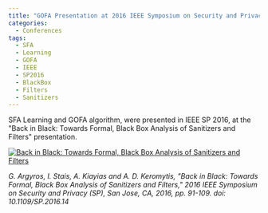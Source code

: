```yaml
---
title: "GOFA Presentation at 2016 IEEE Symposium on Security and Privacy (SP), San Jose, CA"
categories:
  - Conferences
tags:
  - SFA
  - Learning
  - GOFA
  - IEEE
  - SP2016
  - BlackBox
  - Filters
  - Sanitizers
---
```


SFA Learning and GOFA algorithm, were presented in IEEE SP 2016, at the "Back in Black: Towards Formal, Black Box Analysis of Sanitizers and Filters" presentation.

[![Back in Black: Towards Formal, Black Box Analysis of Sanitizers and Filters](https://j.gifs.com/qjB5vG.gif)](https://www.youtube.com/watch?v=7jaXhhA-H68)

*G. Argyros, I. Stais, A. Kiayias and A. D. Keromytis, "Back in Black: Towards Formal, Black Box Analysis of Sanitizers and Filters," 2016 IEEE Symposium on Security and Privacy (SP), San Jose, CA, 2016, pp. 91-109. doi: 10.1109/SP.2016.14*